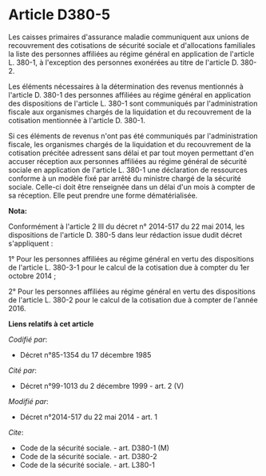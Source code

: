 # Article D380-5

Les caisses primaires d'assurance maladie communiquent aux unions de recouvrement des cotisations de sécurité sociale et
d'allocations familiales la liste des personnes affiliées au régime général en application de l'article L. 380-1, à
l'exception des personnes exonérées au titre de l'article D. 380-2. 

Les éléments nécessaires à la détermination des revenus mentionnés à l'article D. 380-1 des personnes affiliées au régime
général en application des dispositions de l'article L. 380-1 sont communiqués par l'administration fiscale aux organismes
chargés de la liquidation et du recouvrement de la cotisation mentionnée à l'article D. 380-1. 

Si ces éléments de revenus n'ont pas été communiqués par l'administration fiscale, les organismes chargés de la liquidation
et du recouvrement de la cotisation précitée adressent sans délai et par tout moyen permettant d'en accuser réception aux
personnes affiliées au régime général de sécurité sociale en application de l'article L. 380-1 une déclaration de ressources
conforme à un modèle fixé par arrêté du ministre chargé de la sécurité sociale. Celle-ci doit être renseignée dans un délai
d'un mois à compter de sa réception. Elle peut prendre une forme dématérialisée.

**Nota:**

Conformément à l'article 2 III du décret n° 2014-517 du 22 mai 2014, les dispositions de l'article D. 380-5 dans leur
rédaction issue dudit décret s'appliquent :

1° Pour les personnes affiliées au régime général en vertu des dispositions de l'article L. 380-3-1 pour le calcul de la
cotisation due à compter du 1er octobre 2014 ;

2° Pour les personnes affiliées au régime général en vertu des dispositions de l'article L. 380-2 pour le calcul de la
cotisation due à compter de l'année 2016.

**Liens relatifs à cet article**

_Codifié par_:

  - Décret n°85-1354 du 17 décembre 1985

_Cité par_:

  - Décret n°99-1013 du 2 décembre 1999 - art. 2 (V)

_Modifié par_:

  - Décret n°2014-517 du 22 mai 2014 - art. 1

_Cite_:

  - Code de la sécurité sociale. - art. D380-1 (M)
  - Code de la sécurité sociale. - art. D380-2
  - Code de la sécurité sociale. - art. L380-1
